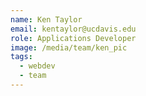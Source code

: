 ```yaml
---
name: Ken Taylor
email: kentaylor@ucdavis.edu
role: Applications Developer
image: /media/team/ken_pic
tags:
  - webdev
  - team
---
```

